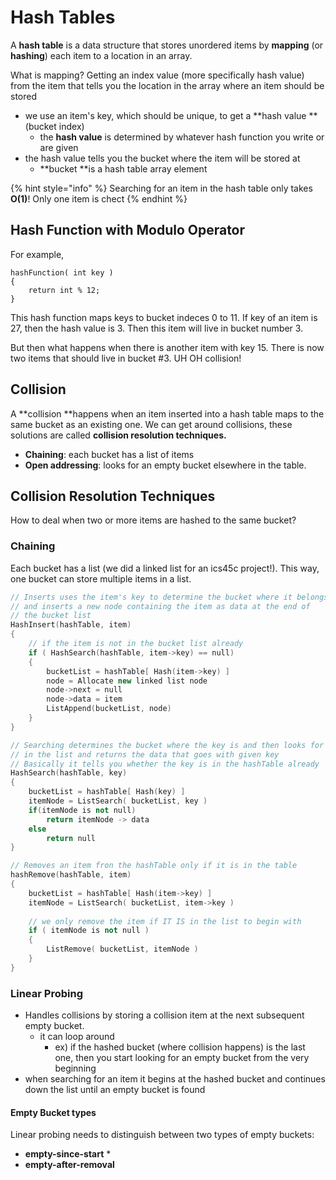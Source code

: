 # Hash Tables

A **hash table** is a data structure that stores unordered items by **mapping** (or **hashing**) each item to a location in an array.&#x20;

What is mapping? Getting an index value (more specifically hash value) from the item that tells you the location in the array where an item should be stored

* we use an item's key, which should be unique, to get a **hash value **(bucket index)
  * the **hash value** is determined by whatever hash function you write or are given
* the hash value tells you the bucket where the item will be stored at&#x20;
  * **bucket **is a hash table array element

{% hint style="info" %}
Searching for an item in the hash table only takes **O(1)**! Only one item is chect
{% endhint %}

## Hash Function with Modulo Operator

For example,&#x20;

```
hashFunction( int key )
{
    return int % 12;
}
```

This hash function maps keys to bucket indeces 0 to 11. If key of an item is 27, then the hash value is 3. Then this item will live in bucket number 3.

But then what happens when there is another item with key 15. There is now two items that should live in bucket #3. UH OH collision!

## Collision

A **collision **happens when an item inserted into a hash table maps to the same bucket as an existing one. We can get around collisions, these solutions are called **collision resolution techniques.**&#x20;

* **Chaining**: each bucket has a list of items&#x20;
* **Open addressing**: looks for an empty bucket elsewhere in the table.&#x20;

## Collision Resolution Techniques

How to deal when two or more items are hashed to the same bucket?

### Chaining

Each bucket has a list (we did a linked list for an ics45c project!). This way, one bucket can store multiple items in a list.&#x20;

```cpp
// Inserts uses the item's key to determine the bucket where it belongs
// and inserts a new node containing the item as data at the end of 
// the bucket list
HashInsert(hashTable, item)
{
    // if the item is not in the bucket list already
    if ( HashSearch(hashTable, item->key) == null)
    {
        bucketList = hashTable[ Hash(item->key) ]
        node = Allocate new linked list node
        node->next = null
        node->data = item
        ListAppend(bucketList, node)
    }
}

// Searching determines the bucket where the key is and then looks for the key
// in the list and returns the data that goes with given key
// Basically it tells you whether the key is in the hashTable already
HashSearch(hashTable, key)
{
    bucketList = hashTable[ Hash(key) ]
    itemNode = ListSearch( bucketList, key )
    if(itemNode is not null)
        return itemNode -> data
    else
        return null
}

// Removes an item fron the hashTable only if it is in the table 
hashRemove(hashTable, item)
{
    bucketList = hashTable[ Hash(item->key) ]
    itemNode = ListSearch( bucketList, item->key )
    
    // we only remove the item if IT IS in the list to begin with
    if ( itemNode is not null )
    {
        ListRemove( bucketList, itemNode )
    }
}
```

### Linear Probing

* Handles collisions by storing a collision item at the next subsequent empty bucket.
  * it can loop around
    * ex) if the hashed bucket (where collision happens) is the last one, then you start looking for an empty bucket from the very beginning&#x20;
* when searching for an item it begins at the hashed bucket and continues down the list until an empty bucket is found

#### Empty Bucket types

Linear probing needs to distinguish between two types of empty buckets:

* **empty-since-start**
  *
* **empty-after-removal**

